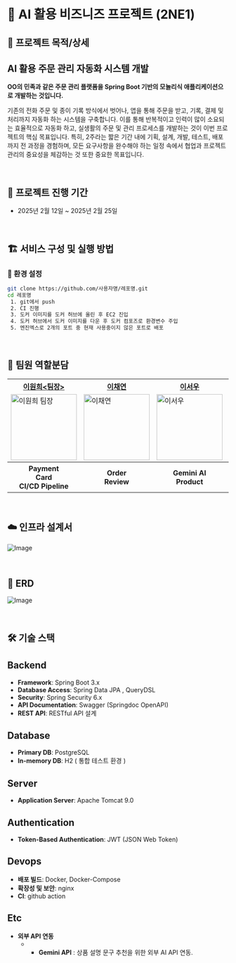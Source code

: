 # 📌 AI 활용 비즈니즈 프로젝트 (2NE1)

## 📖 프로젝트 목적/상세

## AI 활용 주문 관리 자동화 시스템 개발

**OO의 민족과 같은 주문 관리 플랫폼을 Spring Boot 기반의 모놀리식 애플리케이션으로 개발하는 것입니다.**

기존의 전화 주문 및 종이 기록 방식에서 벗어나, 앱을 통해 주문을 받고, 기록, 결제 및 처리까지
자동화 하는 시스템을 구축합니다. 이를 통해 반복적이고 인력이 많이 소요되는 효율적으로 자동화
하고, 실생활의 주문 및 관리 프로세스를 개발하는 것이 이번 프로젝트의 핵심 목표입니다.
특히,  2주라는 짧은 기간 내에 기획, 설계, 개발, 테스트, 배포까지 전 과정을 경험하며, 모든 요구사항을 완수해야 하는 일정 속에서 협업과 프로젝트 관리의 중요성을 체감하는 것 또한 중요한 목표입니다.

<br>

## 📅 프로젝트 진행 기간
- 2025년 2월 12일 ~ 2025년 2월 25일

<br>

## 🏗 서비스 구성 및 실행 방법
### 💾 환경 설정
```bash
git clone https://github.com/사용자명/레포명.git
cd 레포명
 1. git에서 push
 2. CI 진행
 3. 도커 이미지를 도커 허브에 올린 후 EC2 진입
 4. 도커 허브에서 도커 이미지를 다운 후 도커 컴포즈로 환경변수 주입
 5. 엔진엑스로 2개의 포트 중 현재 사용중이지 않은 포트로 배포
```


<br>

## 🎯 팀원 역할분담
<table>
  <tr>
    <th>
      <a href="https://github.com/Leewon2" target="_blank">
        이원희&lt;팀장&gt;
      </a>
    </th>
    <th>
      <a href="https://github.com/dkki4887" target="_blank">
        이채연
      </a>
    </th>
    <th>
      <a href="https://github.com/leeseowoo" target="_blank">
        이서우
      </a>
    </th>
    <th>
      <a href="https://github.com/ckdrmsdl9999" target="_blank">
        윤창근
      </a>
    </th>
    <th>
      <a href="https://github.com/jjsh0208" target="_blank">
        전승현
      </a>
    </th>
  </tr>
  <tr>
    <td>
      <img src="https://github.com/Leewon2.png" width="150" alt="이원희 팀장">
    </td>
    <td>
      <img src="https://github.com/dkki4887.png" width="150" alt="이채연">
    </td>
    <td>
      <img src="https://github.com/leeseowoo.png" width="150" alt="이서우">
    </td>
    <td>
      <img src="https://github.com/ckdrmsdl9999.png" width="150" alt="윤창근">
    </td>
    <td>
      <img src="https://github.com/jjsh0208.png" width="150" alt="전승현">
    </td>
  </tr>
  <tr>

  <th>Payment <br> Card <br> CI/CD Pipeline  <!-- 원희 -->
  <th>Order <br> Review</th> <!-- 채연 -->
  <th>Gemini AI <br> Product</th> <!-- 서우 -->
  <th>Region <br> Store</th> <!-- 창근 -->
  <th>User<br> DeliveryAddress <br> Spring Security</th> <!-- 승현 -->
  </tr>
</table>

<br>

## ☁️ 인프라 설계서
![Image](https://github.com/user-attachments/assets/30111de9-b5b7-47f3-9a0d-b9e71399e04c)

<br>

## 📌 ERD

![Image](https://github.com/user-attachments/assets/f144479b-b3e2-47f8-8ca2-6c9f0beb9f0f)

<br>

## 🛠 기술 스택
## Backend
- **Framework**: Spring Boot 3.x
  <!-- Spring Boot 최신 버전 사용 -->
- **Database Access**: Spring Data JPA , QueryDSL
  <!-- ORM 프레임워크로 데이터베이스와의 연동을 쉽게 처리 -->
- **Security**: Spring Security 6.x
  <!-- 인증과 인가를 위한 보안 모듈 -->
- **API Documentation**: Swagger (Springdoc OpenAPI)
  <!-- API 문서를 자동 생성해주는 Swagger 도구 -->
- **REST API**: RESTful API 설계
  <!-- REST 아키텍처 스타일에 따른 API 설계 -->

## Database
- **Primary DB**: PostgreSQL
  <!-- 주 데이터베이스로 사용 -->
- **In-memory DB**: H2 ( 통합 테스트 환경 )
  <!-- 테스트 및 개발 환경에서 사용하는 인메모리 데이터베이스 -->

## Server
- **Application Server**: Apache Tomcat 9.0
  <!-- 서블릿 컨테이너로 사용하는 Tomcat 서버 -->

## Authentication
- **Token-Based Authentication**: JWT (JSON Web Token)
  <!-- 토큰 기반 인증 방식으로 JWT 사용 -->

## Devops
- **배포 빌드**: Docker, Docker-Compose
- **확장성 및 보안**: nginx
- **CI**: github action
     
## Etc
- **외부 API 연동**
    - - **‎Gemini API** : 상품 설명 문구 추천을 위한 외부 AI API 연동.
     
 <br>
        



